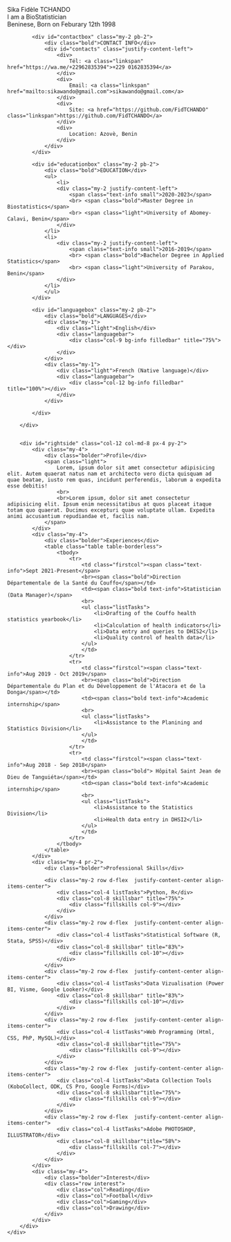 <!DOCTYPE html>
<html lang="en">
<head>
    <meta charset="UTF-8">
    <meta name="viewport" content="width=device-width, initial-scale=1.0">
    <link rel="stylesheet" href="src/bootstrap.min.css">
    <link rel="stylesheet" href="src/mystyle.css">
    <title>Resume: TCHANDO</title>
</head>
<body>
    <div class="container rounded p-0 m-2 row">
        <div id="leftside" class="col-12 col-md-4 py-2 text-white justify-content-center">
            <div class="my-2 pb-2 text-center" id="part_profile">
                <div id="picbox" class="row mx-auto ">
                    <img src="imgs/p1.jpg" alt="" id="profile" class="">
                </div>
                <div class="mt-1 row justify-content-center">
                    <span id="name" class="bold">Sika Fidèle TCHANDO</span>
                </div>
                <div class="row justify-content-center">
                    <span id="profession" class="light"><span class="text first-text">I am a </span><span class="text sec-text">BioStatistician</span></span>
                </div>
                <div class="row justify-content-center">
                    <span id="profession" class="light">Beninese, Born on Feburary 12th 1998</span>
                </div>
            </div>

            <div id="contactbox" class="my-2 pb-2">
                <div class="bold">CONTACT INFO</div>
                <div id="contacts" class="justify-content-left">
                    <div>
                        Tél: <a class="linkspan" href="https://wa.me/+22962835394">+229 0162835394</a>
                    </div>
                    <div>
                        Email: <a class="linkspan" href="mailto:sikawando@gmail.com">sikawando@gmail.com</a>
                    </div>
                    <div>
                        Site: <a href="https://github.com/FidTCHANDO" class="linkspan">https://github.com/FidTCHANDO</a>
                    </div>
                    <div>
                        Location: Azovè, Benin
                    </div>
                </div>
            </div>

            <div id="educationbox" class="my-2 pb-2">
                <div class="bold">EDUCATION</div>
                <ul>
                    <li>
                    <div class="my-2 justify-content-left">
                        <span class="text-info small">2020-2023</span>
                        <br> <span class="bold">Master Degree in Biostatistics</span>
                        <br> <span class="light">University of Abomey-Calavi, Benin</span>
                    </div>
                </li>
                <li>
                    <div class="my-2 justify-content-left">
                        <span class="text-info small">2016-2019</span>
                        <br> <span class="bold">Bachelor Degree in Applied Statistics</span>
                        <br> <span class="light">University of Parakou, Benin</span>
                    </div>
                </li>
                </ul>
            </div>

            <div id="languagebox" class="my-2 pb-2">
                <div class="bold">LANGUAGES</div>
                <div class="my-1">
                    <div class="light">English</div>
                    <div class="languagebar">
                        <div class="col-9 bg-info filledbar" title="75%"></div>
                    </div>
                </div>
                <div class="my-1">
                    <div class="light">French (Native language)</div>
                    <div class="languagebar">
                        <div class="col-12 bg-info filledbar" title="100%"></div>
                    </div>
                </div>

            </div>

        </div>


        <div id="rightside" class="col-12 col-md-8 px-4 py-2">
            <div class="my-4">
                <div class="bolder">Profile</div>
                <span class="light">
                    Lorem, ipsum dolor sit amet consectetur adipisicing elit. Autem quaerat natus nam et architecto vero dicta quisquam ad quae beatae, iusto rem quas, incidunt perferendis, laborum a expedita esse debitis!
                    <br>
                    <br>Lorem ipsum, dolor sit amet consectetur adipisicing elit. Ipsum enim necessitatibus at quos placeat itaque totam quo quaerat. Ducimus excepturi quae voluptate ullam. Expedita animi accusantium repudiandae et, facilis nam.
                </span>
            </div>
            <div class="my-4">
                <div class="bolder">Experiences</div>
                <table class="table table-borderless">
                    <tbody>
                        <tr>
                            <td class="firstcol"><span class="text-info">Sept 2021-Present</span>
                            <br><span class="bold">Direction Départementale de la Santé du Couffo</span></td>
                            <td><span class="bold text-info">Statistician (Data Manager)</span>
                            <br>
                            <ul class="listTasks">
                                <li>Drafting of the Couffo health statistics yearbook</li>
                                <li>Calculation of health indicators</li>
                                <li>Data entry and queries to DHIS2</li>
                                <li>Quality control of health data</li>
                            </ul>
                            </td>
                        </tr>
                        <tr>
                            <td class="firstcol"><span class="text-info">Aug 2019 - Oct 2019</span>
                            <br><span class="bold">Direction Départementale du Plan et du Développement de l'Atacora et de la Donga</span></td>
                            <td><span class="bold text-info">Academic internship</span>
                            <br>
                            <ul class="listTasks">
                                <li>Assistance to the Planining and Statistics Division</li>
                            </ul>
                            </td>
                        </tr>
                        <tr>
                            <td class="firstcol"><span class="text-info">Aug 2018 - Sep 2018</span>
                            <br><span class="bold"> Hôpital Saint Jean de Dieu de Tanguiéta</span></td>
                            <td><span class="bold text-info">Academic internship</span>
                            <br>
                            <ul class="listTasks">
                                <li>Assistance to the Statistics Division</li>
                                <li>Health data entry in DHSI2</li>
                            </ul>
                            </td>
                        </tr>
                    </tbody>
                </table>
            </div>
            <div class="my-4 pr-2">
                <div class="bolder">Professional Skills</div>

                <div class="my-2 row d-flex  justify-content-center align-items-center">
                    <div class="col-4 listTasks">Python, R</div>
                    <div class="col-8 skillsbar" title="75%">
                        <div class="fillskills col-9"></div>
                    </div>
                </div>
                <div class="my-2 row d-flex  justify-content-center align-items-center">
                    <div class="col-4 listTasks">Statistical Software (R, Stata, SPSS)</div>
                    <div class="col-8 skillsbar" title="83%">
                        <div class="fillskills col-10"></div>
                    </div>
                </div>
                <div class="my-2 row d-flex  justify-content-center align-items-center">
                    <div class="col-4 listTasks">Data Vizualisation (Power BI, Visme, Google Looker)</div>
                    <div class="col-8 skillsbar" title="83%">
                        <div class="fillskills col-10"></div>
                    </div>
                </div>
                <div class="my-2 row d-flex  justify-content-center align-items-center">
                    <div class="col-4 listTasks">Web Programming (Html, CSS, PhP, MySQL)</div>
                    <div class="col-8 skillsbar"title="75%">
                        <div class="fillskills col-9"></div>
                    </div>
                </div>
                <div class="my-2 row d-flex  justify-content-center align-items-center">
                    <div class="col-4 listTasks">Data Collection Tools (KoboCollect, ODK, CS Pro, Google Forms)</div>
                    <div class="col-8 skillsbar"title="75%">
                        <div class="fillskills col-9"></div>
                    </div>
                </div>
                <div class="my-2 row d-flex  justify-content-center align-items-center">
                    <div class="col-4 listTasks">Adobe PHOTOSHOP, ILLUSTRATOR</div>
                    <div class="col-8 skillsbar"title="58%">
                        <div class="fillskills col-7"></div>
                    </div>
                </div>
            </div>
            <div class="my-4">
                <div class="bolder">Interest</div>
                <div class="row interest">
                    <div class="col">Reading</div>
                    <div class="col">Football</div>
                    <div class="col">Gaming</div>
                    <div class="col">Drawing</div>
                </div>
            </div>
        </div>
    </div>
</body>
<footer>
    <script src="src/typed.js"></script>
    <script src="src/jquery.min.js"></script>
    <script src="src/popper.min.js"></script>
    <script src="src/bootstrap.js"></script>
    <script>
        var typed = new Typed(".text.sec-text", {
            strings : ["","Web Developer","Data Scientist", "BioStatistician"],
            typeSpeed:100,
            startDelay: 2000,
            backDelay: 2000,
            backSpeed:100,
            // loop:true,
        });
    </script>

</footer>
</html>
